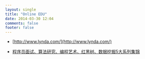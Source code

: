 ```yaml
---
layout: single
title: "Online EDU"
date: 2014-03-30 12:04
comments: false
footer: false
---
```


* [http://www.lynda.com/](http://www.lynda.com/)

* [程序员面试、算法研究、编程艺术、红黑树、数据挖掘5大系列集锦](http://blog.csdn.net/v_july_v/article/details/6543438)